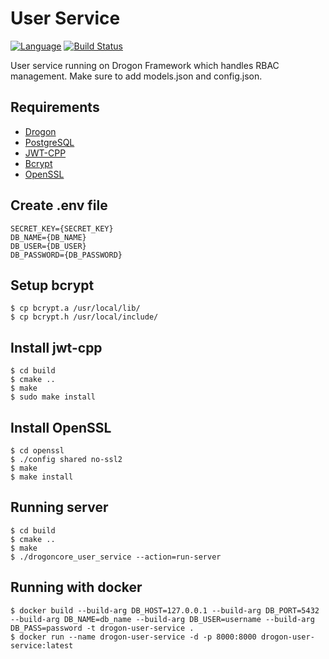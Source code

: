# User Service

[![Language](https://img.shields.io/badge/language-cpp-green.svg)](https://github.com/sartim/drogon_user_service)
[![Build Status](https://github.com/sartim/drogon_user_service/workflows/build/badge.svg)](https://github.com/sartim/drogon_user_service)

User service running on Drogon Framework which handles RBAC management. Make sure to add models.json and config.json.

## Requirements

* [Drogon](https://github.com/drogonframework/drogon)
* [PostgreSQL](https://www.postgresql.org)
* [JWT-CPP](https://github.com/Thalhammer/jwt-cpp)
* [Bcrypt](https://github.com/rg3/bcrypt.git)
* [OpenSSL](https://github.com/openssl/openssl.git)

## Create .env file

    SECRET_KEY={SECRET_KEY}
    DB_NAME={DB_NAME}
    DB_USER={DB_USER}
    DB_PASSWORD={DB_PASSWORD}

## Setup bcrypt

    $ cp bcrypt.a /usr/local/lib/
    $ cp bcrypt.h /usr/local/include/

## Install jwt-cpp

    $ cd build
    $ cmake ..
    $ make
    $ sudo make install
    

## Install OpenSSL

    $ cd openssl
    $ ./config shared no-ssl2
    $ make
    $ make install


## Running server

    $ cd build
    $ cmake ..
    $ make
    $ ./drogoncore_user_service --action=run-server

## Running with docker
    
    $ docker build --build-arg DB_HOST=127.0.0.1 --build-arg DB_PORT=5432 --build-arg DB_NAME=db_name --build-arg DB_USER=username --build-arg DB_PASS=password -t drogon-user-service .
    $ docker run --name drogon-user-service -d -p 8000:8000 drogon-user-service:latest
